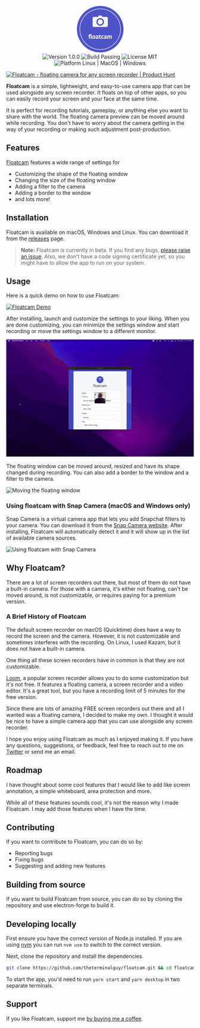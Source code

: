 <p align="center">
  <img  src="images/floatcam-circle.png" height="125px" alt="Floatcam logo"> <br/>
  <img  src="https://img.shields.io/badge/Version-0.1.0-blue.svg" alt="Version 1.0.0" />
  <img  src="https://img.shields.io/badge/Build-Passing-green.svg" alt="Build Passing" />
  <img src="https://img.shields.io/badge/license-MIT-brightgreen?style=flat-square" alt="License MIT" />
  
  <img src="https://img.shields.io/badge/Platform-Linux%20%7C%20MacOS%20%7C%20Windows-blue?style=flat-square" alt="Platform Linux | MacOS | Windows" />

</p>

<a href="https://www.producthunt.com/posts/floatcam?utm_source=badge-featured&utm_medium=badge&utm_souce=badge-floatcam" target="_blank"><img src="https://api.producthunt.com/widgets/embed-image/v1/featured.svg?post_id=367470&theme=light" alt="Floatcam - floating&#0032;camera&#0032;for&#0032;any&#0032;screen&#0032;recorder | Product Hunt" style="width: 250px; height: 54px;" width="250" height="54" /></a>

**Floatcam** is a simple, lightweight, and easy-to-use camera app that can be used alongside any screen recorder. It floats on top of other apps, so you can easily record your screen and your face at the same time.

It is perfect for recording tutorials, gameplay, or anything else you want to share with the world. The floating camera preview can be moved around while recording. You don't have to worry about the camera getting in the way of your recording or making such adjustment post-production.

## Features

[Floatcam](https://github.com/theterminalguy/floatcam) features a wide range of settings for 

- Customizing the shape of the floating window
- Changing the size of the floating window
- Adding a filter to the camera
- Adding a border to the window 
- and lots more!

## Installation

Floatcam is available on macOS, Windows and Linux. You can download it from the [releases](https://github.com/theterminalguy/floatcam/releases) page.

> **Note:** Floatcam is currently in beta. If you find any bugs, [please raise an issue](https://github.com/theterminalguy/floatcam/issues/new). Also, we don't have a code signing certificate yet, so you might have to allow the app to run on your system.

## Usage

Here is a quick demo on how to use Floatcam:

[![Floatcam Demo](https://img.youtube.com/vi/r1SKmGSIw7s/0.jpg)](https://youtu.be/r1SKmGSIw7s)

After installing, launch and customize the settings to your liking. When you are done customizing, you can minimize the settings window and start recording or move the settings window to a different monitor.

![Adjusting floacam settings](images//adjust-float.gif)

The floating window can be moved around, resized and have its shape changed during recording. You can also add a border to the window and a filter to the camera.

![Moving the floating window](./move-float.gif)

### Using floatcam with Snap Camera (macOS and Windows only)

Snap Camera is a virtual camera app that lets you add Snapchat filters to your camera. You can download it from the [Snap Camera website](https://snapcamera.snapchat.com/). After installing, Floatcam will automatically detect it and it will show up in the list of available camera sources.

![Using floatcam with Snap Camera](images/floatcam-snap.gif)

## Why Floatcam?

There are a lot of screen recorders out there, but most of them do not have a built-in camera. For those with a camera, it's either not floating, can't be moved around, is not customizable, or requires paying for a premium version.

### A Brief History of Floatcam

The default screen recorder on macOS (Quicktime) does have a way to record the screen and the camera. However, it is not customizable and sometimes interferes with the recording. On Linux, I used Kazam, but it does not have a built-in camera. 

One thing all these screen recorders have in common is that they are not customizable.

[Loom](https://www.loom.com/), a popular screen recorder allows you to do some customization but it's not free. It features a floating camera, a screen recorder and a video editor. It's a great tool, but you have a recording limit of 5 minutes for the free version.

Since there are lots of amazing FREE screen recorders out there and all I wanted was a floating camera, I decided to make my own. I thought it would be nice to have a simple camera app that you can use alongside any screen recorder.

I hope you enjoy using Floatcam as much as I enjoyed making it. If you have any questions, suggestions, or feedback, feel free to reach out to me on [Twitter](https://twitter.com/theterminalguy) or send me an email.

## Roadmap

I have thought about some cool features that I would like to add like screen annotation, a simple whiteboard, area protection and more. 

While all of these features sounds cool, it's not the reason why I made Floatcam. I may add those features when I have the time.

## Contributing

If you want to contribute to Floatcam, you can do so by: 

- Reporting bugs
- Fixing bugs
- Suggesting and adding new features

## Building from source

If you want to build Floatcam from source, you can do so by cloning the repository and use electron-forge to build it.

## Developing locally

First ensure you have the correct version of Node.js installed. If you are using [nvm](https://github.com/nvm-sh/nvm) you can run `nvm use` to switch to the correct version.

Next, clone the repository and install the dependencies.

```bash 
git clone https://github.com/theterminalguy/floatcam.git && cd floatcam && yarn install
```

To start the app, you'd need to run `yarn start` and `yarn desktop` in two separate terminals.

## Support

If you like Floatcam, support me [by buying me a coffee](https://www.buymeacoffee.com/theterminalguy).
